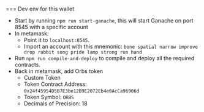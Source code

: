 === Dev env for this wallet

* Start by running `npm run start-ganache`, this will start Ganache on port 8545 with a specific account
* In metamask:
    * Point it to `localhost:8545`.
    * Import an account with this mnemonic: `bone spatial narrow improve drop rabbit song pride lamp strong run hand`
* Run `npm run compile-and-deploy` to compile and deploy all the required contracts.
* Back in metamask, add Orbs token
    * Custom Token
    * Token Contract Address: `0x24f45954D5B7E3be12B9E2072Eb4e0AcCa96906d`
    * Token Symbol: `ORBS`
    * Decimals of Precision: 18